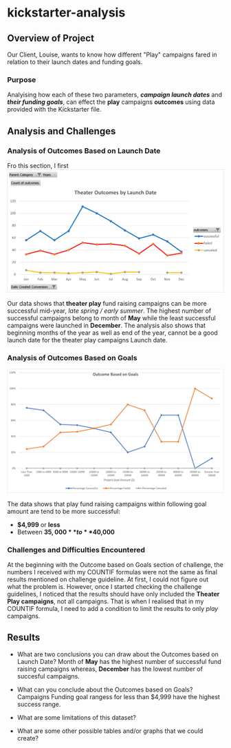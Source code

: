 # kickstarter-analysis
## Overview of Project
Our Client, Louise, wants to know how different "Play" campaigns fared in relation to their launch dates and funding goals.

### Purpose
Analyising how each of these two parameters, **_campaign launch dates_** and **_their funding goals_**, can effect the **play** campaigns **outcomes** using data provided with the Kickstarter file.

## Analysis and Challenges
### Analysis of Outcomes Based on Launch Date
Fro this section, I first 
![Outcomes based on Launch date Image](Resources/Theater_Outcomes_vs_Launch.png)

Our data shows that **theater play** fund raising campaigns can be more successful mid-year, _late spring / early summer_. The highest number of successful campaigns belong to month of **May** while the least successful campaigns were launched in **December**. 
The analysis also shows that beginning months of the year as well as end of the year, cannot be a good launch date for the theater play campaigns Launch date.

### Analysis of Outcomes Based on Goals
![Outcomes based on Campaign Goals Image](Resources/Outcomes_vs_Goals.png)

The data shows that play fund raising campaigns within following goal amount are tend to be more successful:
- **$4,999** or **less**  
- Between **$35,000** to **$40,000**

### Challenges and Difficulties Encountered
At the beginning with the Outcome based on Goals section of challenge, the numbers I received with my COUNTIF formulas were not the same as final results mentioned on challenge guideline. At first, I could not figure out what the problem is. However, once I started checking the challenge guidelines, I noticed that the results should have only included the **Theater Play campaigns**, not all campaigns. That is when I realised that in my COUNTIF formula, I need to add a condition to limit the results to only _play_ campaigns.  


## Results

- What are two conclusions you can draw about the Outcomes based on Launch Date?
Month of **May** has the highest number of successful fund raising campaigns whereas, **December** has the lowest number of succesful campaigns.

- What can you conclude about the Outcomes based on Goals? 
Campaigns Funding goal rangess for less than $4,999 have the highest success range.

- What are some limitations of this dataset?


- What are some other possible tables and/or graphs that we could create?
